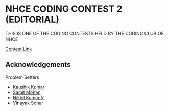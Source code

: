 # NHCE CODING CONTEST 2 (EDITORIAL)

THIS IS ONE OF THE CODING CONTESTS HELD BY THE CODING CLUB OF NHCE 

[Contest Link](https://hackerrank.com/)


## Acknowledgements
Problem Setters
 - [Kaushik Kumar](https://kaushikk.bio.link)
 - [Samit Mohan](https://github.com/samitmohan)
 - [Nikhil Kumar V](https://codeforces.com/profile/nikhilkumarv)
 - [Vinayak Sonar](https://codeforces.com/profile/Vinayak13Oct)
 <br>
 
